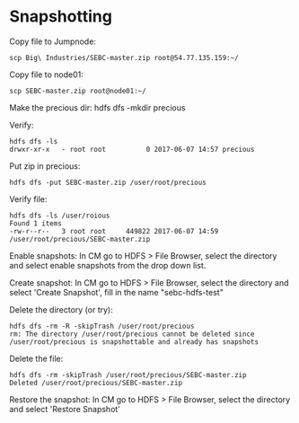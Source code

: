 # Snapshotting

Copy file to Jumpnode:
```
scp Big\ Industries/SEBC-master.zip root@54.77.135.159:~/
```

Copy file to node01:
```
scp SEBC-master.zip root@node01:~/
```

Make the precious dir:
hdfs dfs -mkdir precious

Verify:
```
hdfs dfs -ls
drwxr-xr-x   - root root          0 2017-06-07 14:57 precious
```

Put zip in precious:
```
hdfs dfs -put SEBC-master.zip /user/root/precious
```

Verify file:
```
hdfs dfs -ls /user/roious
Found 1 items
-rw-r--r--   3 root root     449822 2017-06-07 14:59 /user/root/precious/SEBC-master.zip
```

Enable snapshots: 
In CM go to HDFS > File Browser, select the directory and select enable snapshots from the drop down list.

Create snapshot:
In CM go to HDFS > File Browser, select the directory and select 'Create Snapshot', fill in the name "sebc-hdfs-test"

Delete the directory (or try):
```
hdfs dfs -rm -R -skipTrash /user/root/precious
rm: The directory /user/root/precious cannot be deleted since /user/root/precious is snapshottable and already has snapshots
```

Delete the file:
```
hdfs dfs -rm -skipTrash /user/root/precious/SEBC-master.zip
Deleted /user/root/precious/SEBC-master.zip
```

Restore the snapshot:
In CM go to HDFS > File Browser, select the directory and select 'Restore Snapshot'
